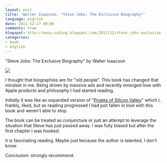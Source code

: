 ```yaml
---
layout: post
title: 'Walter Isaacson, "Steve Jobs: The Exclusive Biography"'
language: english
date: 2011-12-27 00:00
comments: true
blogspot: http://easy-coding.blogspot.com/2011/12/steve-jobs-exclusive-biography-english.html
categories: 
- book
- english
---
```

"Steve Jobs: The Exclusive Biography" by Walter Isaacson

<a href="http://www.amazon.co.uk/gp/product/1408703742/ref=as_li_tf_il?ie=UTF8&tag=prodiy-21&linkCode=as2&camp=1634&creative=6738&creativeASIN=1408703742"><img border="0" src="http://ws.assoc-amazon.co.uk/widgets/q?_encoding=UTF8&Format=_SL160_&ASIN=1408703742&MarketPlace=GB&ID=AsinImage&WS=1&tag=prodiy-21&ServiceVersion=20070822" ></a><img src="http://www.assoc-amazon.co.uk/e/ir?t=prodiy-21&l=as2&o=2&a=1408703742" width="1" height="1" border="0" alt="" style="border:none !important; margin:0px !important;" />

I thought that biographies are for "old people". This book has changed that mindset in me. Being driven by massive ads and recently emerged love with Apple products and philosophy I had started reading.

Initially it was like an expanded version of "[Pirates of Silicon Valley][]" which I, frankly, liked, but as reading progressed I had just fallen in love with this book and weren't able to stop.

[Pirates of Silicon Valley]: http://www.imdb.com/title/tt0168122/

The book can be treated as conjuncture or just an attempt to leverage the situation that Steve has just passed away. I was fully biased but after the first chapter I was hooked.

It is fascinating reading. Maybe just because the author is talented, I don't know.

Conclusion: strongly recommend.
